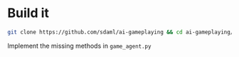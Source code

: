 # Build it

```bash
git clone https://github.com/sdaml/ai-gameplaying && cd ai-gameplaying/isolation
```

Implement the missing methods in `game_agent.py`